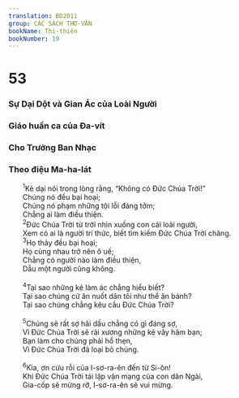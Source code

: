 ```yaml
---
translation: BD2011
group: CÁC SÁCH THƠ-VĂN
bookName: Thi-thiên 
bookNumber: 19
---
```


<div class="title"><h1>53</h1><h3>Sự Dại Dột và Gian Ác của Loài Người</h3><h3>Giáo huấn ca của Ða-vít</h3><h3>Cho Trưởng Ban Nhạc</h3><h3>Theo điệu Ma-ha-lát</h3></div>
<span class="verse thi_53_1">  <sup>1</sup>Kẻ dại nói trong lòng rằng, “Không có Ðức Chúa Trời!”<br/>  Chúng nó đều bại hoại;<br/>  Chúng nó phạm những tội lỗi đáng tởm;<br/>  Chẳng ai làm điều thiện.<br/></span>
<span class="verse thi_53_2">  <sup>2</sup>Ðức Chúa Trời từ trời nhìn xuống con cái loài người,<br/>  Xem có ai là người trí thức, biết tìm kiếm Ðức Chúa Trời chăng.<br/></span>
<span class="verse thi_53_3">  <sup>3</sup>Họ thảy đều bại hoại;<br/>  Họ cùng nhau trở nên ô uế;<br/>  Chẳng có người nào làm điều thiện,<br/>  Dẫu một người cũng không.<br/><br/></span>
<span class="verse thi_53_4">  <sup>4</sup>Tại sao những kẻ làm ác chẳng hiểu biết?<br/>  Tại sao chúng cứ ăn nuốt dân tôi như thể ăn bánh?<br/>  Tại sao chúng chẳng kêu cầu Ðức Chúa Trời?<br/><br/></span>
<span class="verse thi_53_5">  <sup>5</sup>Chúng sẽ rất sợ hãi dầu chẳng có gì đáng sợ,<br/>  Vì Ðức Chúa Trời sẽ rải xương những kẻ vây hãm bạn;<br/>  Bạn làm cho chúng phải hổ thẹn,<br/>  Vì Ðức Chúa Trời đã loại bỏ chúng.<br/><br/></span>
<span class="verse thi_53_6">  <sup>6</sup>Kìa, ơn cứu rỗi của I-sơ-ra-ên đến từ Si-ôn!<br/>  Khi Ðức Chúa Trời tái lập vận mạng của con dân Ngài, <br/>  Gia-cốp sẽ mừng rỡ, I-sơ-ra-ên sẽ vui mừng.<br/></span>
